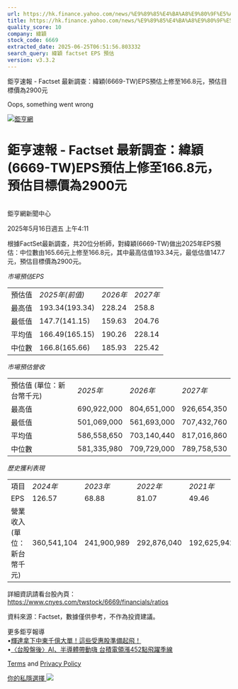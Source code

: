 ```yaml
---
url: https://hk.finance.yahoo.com/news/%E9%89%85%E4%BA%A8%E9%80%9F%E5%A0%B1-factset-%E6%9C%80%E6%96%B0%E8%AA%BF%E6%9F%A5-%E7%B7%AF%E7%A9%8E-6669-081113499.html
title: https://hk.finance.yahoo.com/news/%E9%89%85%E4%BA%A8%E9%80%9F%E5%A0%B1-factset-%E6%9C%80%E6%96%B0%E8
quality_score: 10
company: 緯穎
stock_code: 6669
extracted_date: 2025-06-25T06:51:56.803332
search_query: 緯穎 factset EPS 預估
version: v3.3.2
---
```


鉅亨速報 - Factset 最新調查：緯穎(6669-TW)EPS預估上修至166.8元，預估目標價為2900元 


Oops, something went wrong

 

[![鉅亨網](https://s.yimg.com/ny/api/res/1.2/UM5hrThmhlnSiBO4o4qlLg--/YXBwaWQ9aGlnaGxhbmRlcjt3PTE0NjtoPTQ4O2NmPXdlYnA-/https://s.yimg.com/os/creatr-uploaded-images/2020-01/147c7630-36ab-11ea-ae7c-5ee7a0016555)](http://www.cnyes.com/ "鉅亨網")

# 鉅亨速報 - Factset 最新調查：緯穎(6669-TW)EPS預估上修至166.8元，預估目標價為2900元

![](data:image/gif;base64,R0lGODlhAQABAIAAAAAAAP///ywAAAAAAQABAAACAUwAOw==)

鉅亨網新聞中心

2025年5月16日週五 上午4:11

根據FactSet最新調查，共20位分析師，對緯穎(6669-TW)做出2025年EPS預估：中位數由165.66元上修至166.8元，其中最高估值193.34元，最低估值147.7元，預估目標價為2900元。

*市場預估EPS*

|  |  |  |  |
| --- | --- | --- | --- |
| 預估值 | *2025年(前值)* | *2026年* | *2027年* |
| 最高值 | 193.34(193.34) | 228.24 | 258.8 |
| 最低值 | 147.7(141.15) | 159.63 | 204.76 |
| 平均值 | 166.49(165.15) | 190.26 | 228.14 |
| 中位數 | 166.8(165.66) | 185.93 | 225.42 |

*市場預估營收*

|  |  |  |  |
| --- | --- | --- | --- |
| 預估值 (單位：新台幣千元) | *2025年* | *2026年* | *2027年* |
| 最高值 | 690,922,000 | 804,651,000 | 926,654,350 |
| 最低值 | 501,069,000 | 561,693,000 | 707,432,760 |
| 平均值 | 586,558,650 | 703,140,440 | 817,016,860 |
| 中位數 | 581,335,980 | 709,729,000 | 789,758,530 |

*歷史獲利表現*

|  |  |  |  |  |
| --- | --- | --- | --- | --- |
| 項目 | *2024年* | *2023年* | *2022年* | *2021年* |
| EPS | 126.57 | 68.88 | 81.07 | 49.46 |
| 營業收入 (單位：新台幣千元) | 360,541,104 | 241,900,989 | 292,876,040 | 192,625,942 |

詳細資訊請看台股內頁：  
<https://www.cnyes.com/twstock/6669/financials/ratios>

資料來源：Factset，數據僅供參考，不作為投資建議。

更多鉅亨報導  
•[輝達拿下中東千億大單！這些受惠股準備起飛！](https://news.cnyes.com/news/id/5980276?utm_source=yahoo&utm_medium=RSS&utm_campaign=relate)  
•[〈台股盤後〉AI、半導體帶動嗨 台積電領漲452點飛躍季線](https://news.cnyes.com/news/id/5979135?utm_source=yahoo&utm_medium=RSS&utm_campaign=relate)

[Terms](https://guce.yahoo.com/terms?locale=zh-Hant-HK)  and [Privacy Policy](https://guce.yahoo.com/privacy-policy?locale=zh-Hant-HK)

[你的私隱選擇 ![](https://s.yimg.com/dv/static/siteApp/img/privacy-choice-control.png)](https://guce.yahoo.com/state-controls?locale=zh-Hant-HK&state=VA)